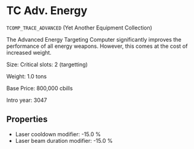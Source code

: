 # TC Adv. Energy

`TCOMP_TRACE_ADVANCED` (Yet Another Equipment Collection)

The Advanced Energy Targeting Computer significantly improves the performance of all energy weapons. However, this comes at the cost of increased weight.

Size: Critical slots: 2 (targetting)

Weight: 1.0 tons

Base Price: 800,000 cbills

Intro year: 3047

## Properties
* Laser cooldown modifier: -15.0 %
* Laser beam duration modifier: -15.0 %
